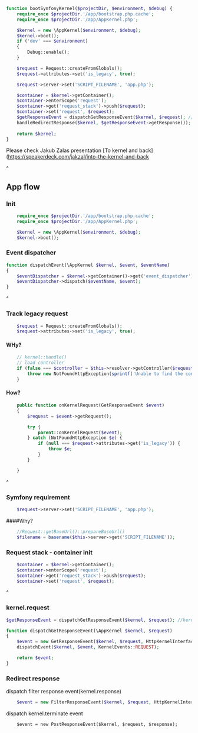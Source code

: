 ```php
function bootSymfonyKernel($projectDir, $environment, $debug) {
    require_once $projectDir.'/app/bootstrap.php.cache';
    require_once $projectDir.'/app/AppKernel.php';

    $kernel = new \AppKernel($environment, $debug);
    $kernel->boot();
    if ('dev' === $environment) 
    {
        Debug::enable();
    }

    $request = Request::createFromGlobals();
    $request->attributes->set('is_legacy', true);

    $request->server->set('SCRIPT_FILENAME', 'app.php');

    $container = $kernel->getContainer();
    $container->enterScope('request');
    $container->get('request_stack')->push($request);
    $container->set('request', $request);
    $getResponseEvent = dispatchGetResponseEvent($kernel, $request); //kernel.request
    handleRedirectResponse($kernel, $getResponseEvent->getResponse());
    
    return $kernel;
}
```
Please check Jakub Zalas presentation [To kernel and back](https://speakerdeck.com/jakzal/into-the-kernel-and-back


^

## App flow

### Init
```php
    require_once $projectDir.'/app/bootstrap.php.cache';
    require_once $projectDir.'/app/AppKernel.php';

    $kernel = new \AppKernel($environment, $debug);
    $kernel->boot();
```

### Event dispatcher
```php
function dispatchEvent(\AppKernel $kernel, $event, $eventName)
{
    $eventDispatcher = $kernel->getContainer()->get('event_dispatcher');
    $eventDispatcher->dispatch($eventName, $event);
}
```

^

### Track legacy request
```php
    $request = Request::createFromGlobals();
    $request->attributes->set('is_legacy', true);
```

#### WHy?
```php
    // kernel::handle()
    // load controller
    if (false === $controller = $this->resolver->getController($request)) {
        throw new NotFoundHttpException(sprintf('Unable to find the controller for path "%s". The route is wrongly configured.', $request->getPathInfo()));
    }
```

#### How?
```php
    public function onKernelRequest(GetResponseEvent $event)
    {
        $request = $event->getRequest();

        try {
            parent::onKernelRequest($event);
        } catch (NotFoundHttpException $e) {
            if (null === $request->attributes->get('is_legacy')) {
                throw $e;
            }
        }

    }
```

^

### Symfony requirement
```php
    $request->server->set('SCRIPT_FILENAME', 'app.php');
```

####Why?
```php
    //Request::getBaseUrl()::prepareBaseUrl()
    $filename = basename($this->server->get('SCRIPT_FILENAME'));
```

### Request stack - container init
```php
    $container = $kernel->getContainer();
    $container->enterScope('request');
    $container->get('request_stack')->push($request);
    $container->set('request', $request);
```

^

### kernel.request
```php
$getResponseEvent = dispatchGetResponseEvent($kernel, $request); //kernel.request

function dispatchGetResponseEvent(\AppKernel $kernel, $request)
{
    $event = new GetResponseEvent($kernel, $request, HttpKernelInterface::MASTER_REQUEST);
    dispatchEvent($kernel, $event, KernelEvents::REQUEST);

    return $event;
}
```

### Redirect response
dispatch  filter response event(kernel.response)
```php
    $event = new FilterResponseEvent($kernel, $request, HttpKernelInterface::MASTER_REQUEST, $response);
```

dispatch kernel.terminate event
```
    $event = new PostResponseEvent($kernel, $request, $response);
```  

